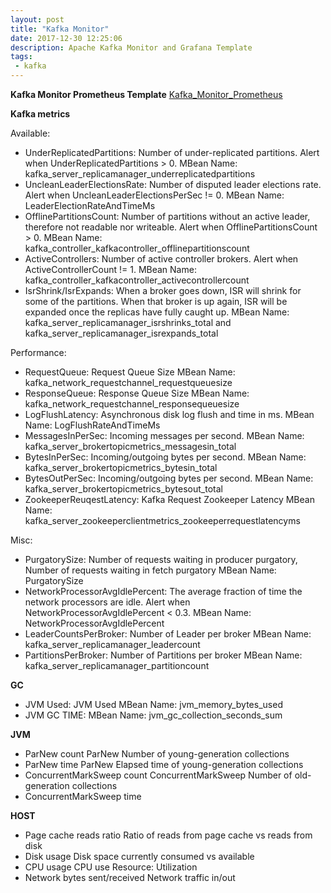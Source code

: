 ```yaml
---
layout: post
title: "Kafka Monitor"
date: 2017-12-30 12:25:06
description: Apache Kafka Monitor and Grafana Template
tags: 
 - kafka
---
```


**Kafka Monitor Prometheus Template**
[Kafka_Monitor_Prometheus](https://github.com/foreversunyao/Apache-Kafka-Tech/blob/master/Kafka_Monitor_Prometheus.json)


**Kafka metrics**

Available:
 - UnderReplicatedPartitions: Number of under-replicated partitions. Alert when UnderReplicatedPartitions > 0.
   MBean Name: kafka_server_replicamanager_underreplicatedpartitions
 - UncleanLeaderElectionsRate: Number of disputed leader elections rate. Alert when UncleanLeaderElectionsPerSec != 0.
   MBean Name: LeaderElectionRateAndTimeMs 
 - OfflinePartitionsCount: Number of partitions without an active leader, therefore not readable nor writeable. Alert when OfflinePartitionsCount > 0.
   MBean Name: kafka_controller_kafkacontroller_offlinepartitionscount
 - ActiveControllers: Number of active controller brokers. Alert when ActiveControllerCount != 1.
   MBean Name: kafka_controller_kafkacontroller_activecontrollercount
 - IsrShrink/IsrExpands: When a broker goes down, ISR will shrink for some of the partitions. When that broker is up again, ISR will be expanded once the replicas have fully caught up.
   MBean Name: kafka_server_replicamanager_isrshrinks_total and kafka_server_replicamanager_isrexpands_total

Performance:
 - RequestQueue: Request Queue Size
   MBean Name: kafka_network_requestchannel_requestqueuesize
 - ResponseQueue: Response Queue Size
   MBean Name: kafka_network_requestchannel_responsequeuesize
 - LogFlushLatency: Asynchronous disk log flush and time in ms.
   MBean Name: LogFlushRateAndTimeMs
 - MessagesInPerSec: Incoming messages per second.
   MBean Name: kafka_server_brokertopicmetrics_messagesin_total 
 - BytesInPerSec: Incoming/outgoing bytes per second.
   MBean Name: kafka_server_brokertopicmetrics_bytesin_total 
 - BytesOutPerSec: Incoming/outgoing bytes per second.
   MBean Name: kafka_server_brokertopicmetrics_bytesout_total
 - ZookeeperReuqestLatency: Kafka Request Zookeeper Latency
   MBean Name: kafka_server_zookeeperclientmetrics_zookeeperrequestlatencyms

Misc:
 - PurgatorySize: Number of requests waiting in producer purgatory, Number of requests waiting in fetch purgatory
   MBean Name: PurgatorySize 
 - NetworkProcessorAvgIdlePercent:  The average fraction of time the network processors are idle. Alert when NetworkProcessorAvgIdlePercent < 0.3.
   MBean Name: NetworkProcessorAvgIdlePercent 
 - LeaderCountsPerBroker: Number of Leader per broker
   MBean Name: kafka_server_replicamanager_leadercount
 - PartitionsPerBroker: Number of Partitions per broker
   MBean Name: kafka_server_replicamanager_partitioncount

**GC**
 - JVM Used: JVM Used
   MBean Name: jvm_memory_bytes_used
 - JVM GC TIME: 
   MBean Name: jvm_gc_collection_seconds_sum

**JVM**
 - ParNew count    ParNew     Number of young-generation collections
 - ParNew time     ParNew     Elapsed time of young-generation collections
 - ConcurrentMarkSweep count   ConcurrentMarkSweep        Number of old-generation collections
 - ConcurrentMarkSweep time

**HOST**
 - Page cache reads ratio  Ratio of reads from page cache vs reads from disk
 - Disk usage      Disk space currently consumed vs available
 - CPU usage       CPU use Resource: Utilization
 - Network bytes sent/received     Network traffic in/out

